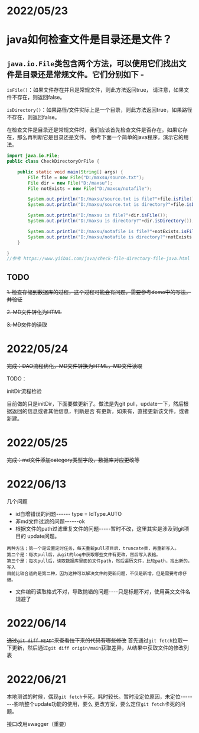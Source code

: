 # 2022/05/23 
# java如何检查文件是目录还是文件？

## `java.io.File`类包含两个方法，可以使用它们找出文件是目录还是常规文件。它们分别如下 -

`isFile()`：如果文件存在并且是常规文件，则此方法返回true， 请注意，如果文件不存在，则返回false。

`isDirectory()`：如果路径/文件实际上是一个目录，则此方法返回true，如果路径不存在，则返回false。

在检查文件是目录还是常规文件时，我们应该首先检查文件是否存在。如果它存在，那么再判断它是目录还是文件。
参考下面一个简单的java程序，演示它的用法。

```java
import java.io.File;
public class CheckDirectoryOrFile {

    public static void main(String[] args) {
        File file = new File("D:/maxsu/source.txt");
        File dir = new File("D:/maxsu");
        File notExists = new File("D:/maxsu/notafile");

        System.out.println("D:/maxsu/source.txt is file?"+file.isFile());
        System.out.println("D:/maxsu/source.txt is directory?"+file.isDirectory());

        System.out.println("D:/maxsu is file?"+dir.isFile());
        System.out.println("D:/maxsu is directory?"+dir.isDirectory());

        System.out.println("D:/maxsu/notafile is file?"+notExists.isFile());
        System.out.println("D:/maxsu/notafile is directory?"+notExists.isDirectory());
    }

}
//参考 https://www.yiibai.com/java/check-file-directory-file-java.html
```

## TODO
~~1. 检查存储到数据库的过程，这个过程可能会有问题，需要参考demo中的写法，并验证~~

~~2. MD文件转化为HTML~~

~~3. MD文件的读取~~

# 2022/05/24

~~完成：DAO流程优化，MD文件转换为HTML，MD文件读取~~

TODO：

initDir流程检验

目前做的只是initDir，下面要做更新了。做法是先git pull，update一下，然后根据返回的信息或者其他信息，判断是否
有更新，如果有，直接更新该文件，或者新建。

# 2022/05/25

~~完成：md文件添加category类型字段，数据库对应更改等~~

# 2022/06/13
几个问题
* id自增错误的问题------ type = IdType.AUTO
* 非md文件过滤的问题------ok
* 根据文件的path过滤重复文件的问题-----暂时不改，这里其实是涉及到git项目的
update问题。
```
两种方法；第一个是设置定时任务，每天重新pull项目后，truncate表，再重新写入。
第二个是：每次pull后，从git的log中获取哪些文件有更改，然后写入表格。
第三个是：每次pull后，读取数据库里面的文件path，然后遍历文件，比较path，找出新的，写入
目前比较合适的是第二种，因为这种可以解决文件的更新问题，不仅是新增。但是需要考虑仔细。
```
* 文件编码读取格式不对，导致抛错的问题----只是标题不对，使用英文文件名规避了

# 2022/06/14
~~通过`git diff HEAD^`来查看拉下来的代码有哪些修改~~
首先通过`git fetch`拉取一下更新，然后通过`git diff origin/main`获取差异，从结果中获取文件的修改列表

# 2022/06/21
本地测试的时候，偶现`git fetch`卡死，耗时较长。暂时没定位原因，未定位--------影响整个update功能的使用，要么
更改方案，要么定位`git fetch`卡死的问题。

接口改用swagger（重要）